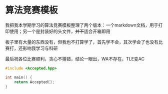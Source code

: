 # 算法竞赛模板

我把我本学期学习的算法竞赛模板整理了两个版本：一个markdown文档，用于打印使用；另一个是封装好的头文件，~~并不~~适合开箱即用

板子里有大量的东西没有，但我也不打算学了，首先学不会，其次学会了也没有比赛打，还影响我学习与科研

最后祝各位比赛顺利，贪心不猜错，结论一眼出，WA不存在，TLE变AC

```c++
#include <Accepted.hpp>

int main() {
	return Accepted{};
}
```